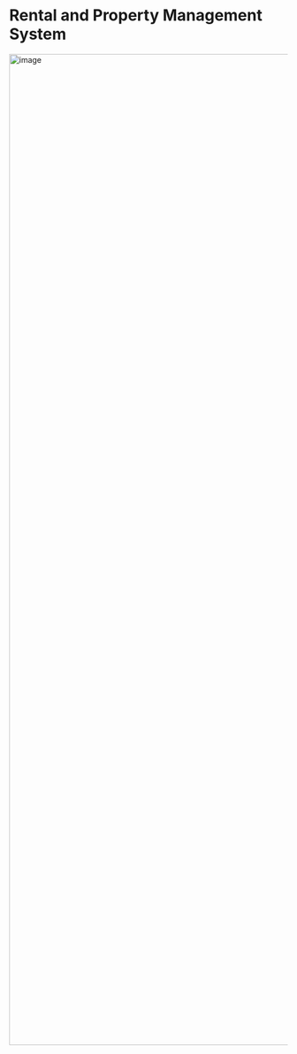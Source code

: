# Rental and Property Management System

<img width="1792" alt="image" src="https://github.com/Abelaa/rpms/assets/19539105/447c217b-155a-4bcf-b8a5-cdf72c933976">

